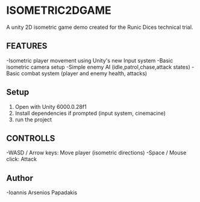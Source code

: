 # ISOMETRIC2DGAME

A unity 2D isometric game demo created for the Runic Dices technical trial.

## FEATURES

-Isometric player movement using Unity's new Input system
-Basic isometric camera setup
-Simple enemy AI (idle,patrol,chase,attack states)
-Basic combat system (player and enemy health, attacks)

## Setup

1) Open with Unity 6000.0.28f1
2) Install dependencies if prompted (input system, cinemacine)
3) run the project

## CONTROLLS

-WASD / Arrow keys: Move player (isometric directions)
-Space / Mouse click: Attack

## Author

-Ioannis Arsenios Papadakis